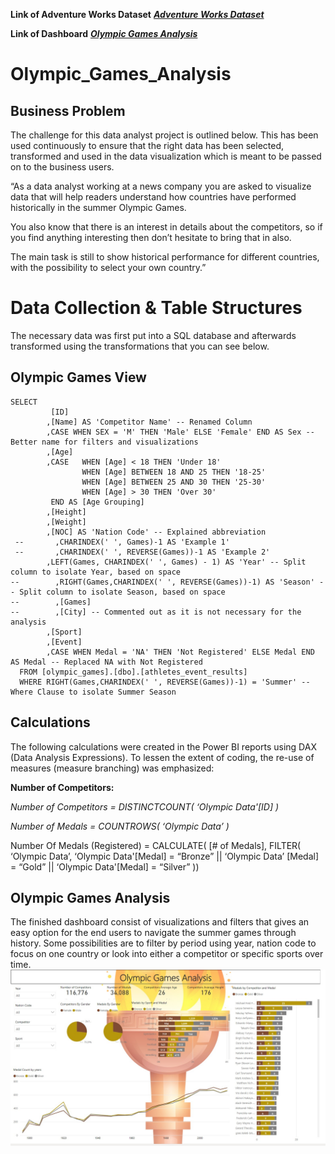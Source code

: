 
**Link of Adventure Works Dataset**	***[Adventure Works Dataset](https://learn.microsoft.com/en-us/sql/samples/adventureworks-install-configure?view=sql-server-ver15&tabs=ssms)***

**Link of Dashboard** ***[Olympic Games Analysis](https://app.powerbi.com/viewr=eyJrIjoiMmIxNzljMjMtNmEyZC00ZWVhLWE5ZmItYjM5ZDE4YTIwZTUzIiwidCI6ImM5ODY2NzZmLTliMzktNGQwOC1iNGY4LWE2NjhlMGU4YzZhNSIsImMiOjN9)***

# Olympic_Games_Analysis

## Business Problem
The challenge for this data analyst project is outlined below. This has been used continuously to ensure that the right data has been selected, transformed and used in the data visualization which is meant to be passed on to the business users.

“As a data analyst working at a news company you are asked to visualize data that will help readers understand how countries have performed historically in the summer Olympic Games.

You also know that there is an interest in details about the competitors, so if you find anything interesting then don’t hesitate to bring that in also.

The main task is still to show historical performance for different countries, with the possibility to select your own country.”

# Data Collection & Table Structures
The necessary data was first put into a SQL database and afterwards transformed using the transformations that you can see below.

## Olympic Games View

```
SELECT
         [ID]
        ,[Name] AS 'Competitor Name' -- Renamed Column
        ,CASE WHEN SEX = 'M' THEN 'Male' ELSE 'Female' END AS Sex -- Better name for filters and visualizations
        ,[Age]
		,CASE	WHEN [Age] < 18 THEN 'Under 18'
				WHEN [Age] BETWEEN 18 AND 25 THEN '18-25'
				WHEN [Age] BETWEEN 25 AND 30 THEN '25-30'
				WHEN [Age] > 30 THEN 'Over 30'
		 END AS [Age Grouping]
        ,[Height]
        ,[Weight]
        ,[NOC] AS 'Nation Code' -- Explained abbreviation
 --       ,CHARINDEX(' ', Games)-1 AS 'Example 1'
 --       ,CHARINDEX(' ', REVERSE(Games))-1 AS 'Example 2'
        ,LEFT(Games, CHARINDEX(' ', Games) - 1) AS 'Year' -- Split column to isolate Year, based on space
--        ,RIGHT(Games,CHARINDEX(' ', REVERSE(Games))-1) AS 'Season' -- Split column to isolate Season, based on space
--        ,[Games]
--        ,[City] -- Commented out as it is not necessary for the analysis
        ,[Sport]
        ,[Event]
        ,CASE WHEN Medal = 'NA' THEN 'Not Registered' ELSE Medal END AS Medal -- Replaced NA with Not Registered
  FROM [olympic_games].[dbo].[athletes_event_results]
  WHERE RIGHT(Games,CHARINDEX(' ', REVERSE(Games))-1) = 'Summer' -- Where Clause to isolate Summer Season
```

## Calculations
The following calculations were created in the Power BI reports using DAX (Data Analysis Expressions). To lessen the extent of coding, the re-use of measures (measure branching) was emphasized:

**Number of Competitors:**

*Number of Competitors = DISTINCTCOUNT( ‘Olympic Data'[ID] )*

*Number of Medals = COUNTROWS( ‘Olympic Data’ )*

Number Of Medals (Registered) = CALCULATE( [# of Medals], FILTER( ‘Olympic Data’, ‘Olympic Data'[Medal] = “Bronze” || ‘Olympic Data’ [Medal] = “Gold” || ‘Olympic Data'[Medal] = “Silver” ))

## Olympic Games Analysis
The finished dashboard consist of visualizations and filters that gives an easy option for the end users to navigate the summer games through history. Some possibilities are to filter by period using year, nation code to focus on one country or look into either a competitor or specific sports over time.
![This is an image](https://github.com/Navneet1103/Olympic_Games_Analysis/blob/main/Analysis_Screenshot.jpg)

